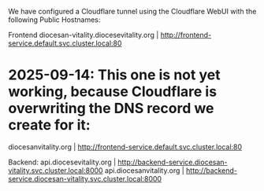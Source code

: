 We have configured a Cloudflare tunnel using the Cloudflare WebUI with the following Public Hostnames:

Frontend
diocesan-vitality.diocesevitality.org | http://frontend-service.default.svc.cluster.local:80
# 2025-09-14: This one is not yet working, because Cloudflare is overwriting the DNS record we create for it:
diocesanvitality.org      | http://frontend-service.default.svc.cluster.local:80

Backend:
api.diocesevitality.org   | http://backend-service.diocesan-vitality.svc.cluster.local:8000
api.diocesanvitality.org  | http://backend-service.diocesan-vitality.svc.cluster.local:8000